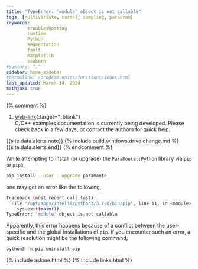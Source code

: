```yaml
---
title: "TypeError: 'module' object is not callable"
tags: [multivariate, normal, sampling, paradram]
keywords: 
        troubleshooting
        runtime
        Python
        segmentation
        fault
        matplotlib
        seaborn
#summary: "."
sidebar: home_sidebar
#permalink: /program-units/functions/index.html
last_updated: March 14, 2024
mathjax: true
---
```


{% comment %}
1. [web-link](){:target="_blank"}  
C/C++ examples documentation is currently being developed. Please check back in a few days, or contact the authors for quick help.  
<div id="toc"></div>  
{{site.data.alerts.note}}
{% include build.windows.drive.change.md %}
{{site.data.alerts.end}}
{% endcomment %}

While attempting to install (or upgrade) the `ParaMonte::Python` library via `pip` or `pip3`,  

```bash  
pip install --user --upgrade paramonte
```  

one may get an error like the following,  

```bash  
Traceback (most recent call last):
  File "/opt/apps/intel18/python3/3.7.0/bin/pip", line 11, in <module>
    sys.exit(main())
TypeError: 'module' object is not callable
```  

Apparently, this error happens because of a conflict between the user-specific and the global installations of `pip`. If you encounter such an error, a quick resolution might be the following command,  

```bash  
python3 -m pip uninstall pip
```  

{% include askme.html %}
{% include links.html %}
